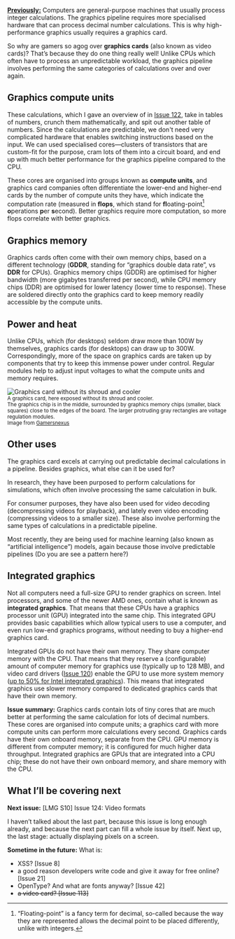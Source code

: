 [**Previously:**](https://buttondown.email/laymansguide/archive/) Computers are general-purpose machines that usually process integer calculations. The graphics pipeline requires more specialised hardware that can process decimal number calculations. This is why high-performance graphics usually requires a graphics card.

So why are gamers so agog over **graphics cards** (also known as video cards)? That’s because they do one thing really well! Unlike CPUs which often have to process an unpredictable workload, the graphics pipeline involves performing the same categories of calculations over and over again.

## Graphics compute units

These calculations, which I gave an overview of in [Issue 122](), take in tables of numbers, crunch them mathematically, and spit out another table of numbers. Since the calculations are predictable, we don't need very complicated hardware that enables switching instructions based on the input. We can used specialised cores—clusters of transistors that are custom-fit for the purpose, cram lots of them into a circuit board, and end up with much better performance for the graphics pipeline compared to the CPU.

These cores are organised into groups known as **compute units**, and graphics card companies often differentiate the lower-end and higher-end cards by the number of compute units they have, which indicate the computation rate (measured in **flops**, which stand for **fl**oating-point[^1] **o**perations **p**er **s**econd). Better graphics require more computation, so more flops correlate with better graphics.

[^1]: “Floating-point” is a fancy term for decimal, so-called because the way they are represented allows the decimal point to be placed differently, unlike with integers.

## Graphics memory

Graphics cards often come with their own memory chips, based on a different technology (**GDDR**, standing for “graphics double data rate”, vs **DDR** for CPUs). Graphics memory chips (GDDR) are optimised for higher bandwidth (more gigabytes transferred per second), while CPU memory chips (DDR) are optimised for lower latency (lower time to response). These are soldered directly onto the graphics card to keep memory readily accessible by the compute units.

## Power and heat

Unlike CPUs, which (for desktops) seldom draw more than 100W by themselves, graphics cards (for desktops) can draw up to 300W. Correspondingly, more of the space on graphics cards are taken up by components that try to keep this immense power under control. Regular modules help to adjust input voltages to what the compute units and memory requires.

![Graphics card without its shroud and cooler](https://raw.githubusercontent.com/ngjunsiang/laymansguide/release/season10/issue123/issue123_01.jpg)<br />
<small>A graphics card, here exposed without its shroud and cooler.<br />The graphics chip is in the middle, surrounded by graphics memory chips (smaller, black squares) close to the edges of the board. The larger protruding gray rectangles are voltage regulation modules.<br />Image from [Gamersnexus](https://www.gamersnexus.net/guides/2826-differences-between-ddr4-and-gddr5)</small>

## Other uses

The graphics card excels at carrying out predictable decimal calculations in a pipeline. Besides graphics, what else can it be used for?

In research, they have been purposed to perform calculations for simulations, which often involve processing the same calculation in bulk.

For consumer purposes, they have also been used for video decoding (decompressing videos for playback), and lately even video encoding (compressing videos to a smaller size). These also involve performing the same types of calculations in a predictable pipeline.

Most recently, they are being used for machine learning (also known as “artificial intelligence”) models, again because those involve predictable pipelines (Do you are see a pattern here?)

## Integrated graphics

Not all computers need a full-size GPU to render graphics on screen. Intel processors, and some of the newer AMD ones, contain what is known as **integrated graphics**. That means that these CPUs have a graphics processor unit (GPU) integrated into the same chip. This integrated GPU provides basic capabilities which allow typical users to use a computer, and even run low-end graphics programs, without needing to buy a higher-end graphics card.

Integrated GPUs do not have their own memory. They share computer memory with the CPU. That means that they reserve a (configurable) amount of computer memory for graphics use (typically up to 128 MB), and video card drivers ([Issue 120](https://buttondown.email/laymansguide/archive/lmg-s10-issue-120-drivers-the-glue-between/)) enable the GPU to use more system memory ([up to 50% for Intel integrated graphics](https://www.intel.sg/content/www/xa/en/support/articles/000020962/graphics.html)). This means that integrated graphics use slower memory compared to dedicated graphics cards that have their own memory.

**Issue summary:** Graphics cards contain lots of tiny cores that are much better at performing the same calculation for lots of decimal numbers. These cores are organised into compute units; a graphics card with more compute units can perform more calculations every second. Graphics cards have their own onboard memory, separate from the CPU. GPU memory is different from computer memory; it is configured for much higher data throughput. Integrated graphics are GPUs that are integrated into a CPU chip; these do not have their own onboard memory, and share memory with the CPU.

## What I’ll be covering next

**Next issue:** [LMG S10] Issue 124: Video formats

I haven’t talked about the last part, because this issue is long enough already, and because the next part can fill a whole issue by itself. Next up, the last stage: actually displaying pixels on a screen.

**Sometime in the future:** What is:

- XSS? [Issue 8]
- a good reason developers write code and give it away for free online? [Issue 21]
- OpenType? And what are fonts anyway? [Issue 42]
- ~~a video card? [Issue 113]~~
